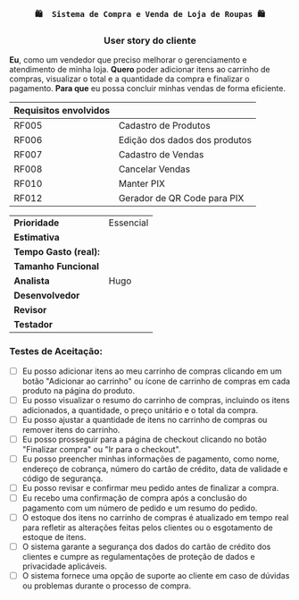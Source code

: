 <h3 align="center"> 

	🛍️  Sistema de Compra e Venda de Loja de Roupas 🛍️
    
</h3>


<h3 align="center"> User story do cliente
</h3>



<p align="justify">

**Eu**, como um vendedor que preciso melhorar o gerenciamento e atendimento de minha loja.
**Quero** poder adicionar itens ao carrinho de compras, visualizar o total e a quantidade da compra e finalizar o pagamento. **Para que** eu possa concluir minhas vendas de forma eficiente.</p>


| **Requisitos envolvidos** |                                                    |
| ------------- | :------------------------------------------------------------- |
| RF005         | Cadastro de Produtos 				|
| RF006         | Edição dos dados dos produtos  	|
| RF007         | Cadastro de Vendas        		|
| RF008         | Cancelar Vendas    				|
| RF010         | Manter PIX					 	|
| RF012			| Gerador de QR Code para PIX		|

|                           |                                     |
| ------------------------- | ----------------------------------- | 
| **Prioridade**            | Essencial                           | 
| **Estimativa**            |                               	  | 
| **Tempo Gasto (real):**   |                                     | 
| **Tamanho Funcional**     |                                     | 
| **Analista**            	| Hugo                                | 
| **Desenvolvedor**         |                                     | 
| **Revisor**               |                                     | 
| **Testador**              |                                     | 

### Testes de Aceitação:

- [ ] Eu posso adicionar itens ao meu carrinho de compras clicando em um botão "Adicionar ao carrinho" ou ícone de carrinho de compras em cada produto na página do produto.
- [ ] Eu posso visualizar o resumo do carrinho de compras, incluindo os itens adicionados, a quantidade, o preço unitário e o total da compra.
- [ ] Eu posso ajustar a quantidade de itens no carrinho de compras ou remover itens do carrinho.
- [ ] Eu posso prosseguir para a página de checkout clicando no botão "Finalizar compra" ou "Ir para o checkout".
- [ ] Eu posso preencher minhas informações de pagamento, como nome, endereço de cobrança, número do cartão de crédito, data de validade e código de segurança.
- [ ] Eu posso revisar e confirmar meu pedido antes de finalizar a compra.
- [ ] Eu recebo uma confirmação de compra após a conclusão do pagamento com um número de pedido e um resumo do pedido.
- [ ] O estoque dos itens no carrinho de compras é atualizado em tempo real para refletir as alterações feitas pelos clientes ou o esgotamento de estoque de itens.
- [ ] O sistema garante a segurança dos dados do cartão de crédito dos clientes e cumpre as regulamentações de proteção de dados e privacidade aplicáveis.
- [ ] O sistema fornece uma opção de suporte ao cliente em caso de dúvidas ou problemas durante o processo de compra.